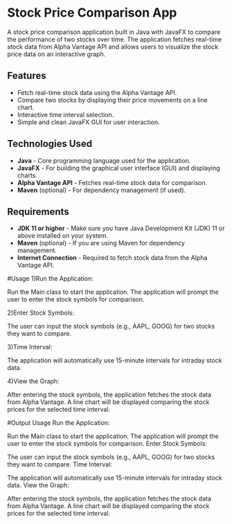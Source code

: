 # Stock Price Comparison App

A stock price comparison application built in Java with JavaFX to compare the performance of two stocks over time. The application fetches real-time stock data from Alpha Vantage API and allows users to visualize the stock price data on an interactive graph.

## Features

- Fetch real-time stock data using the Alpha Vantage API.
- Compare two stocks by displaying their price movements on a line chart.
- Interactive time interval selection.
- Simple and clean JavaFX GUI for user interaction.
  
## Technologies Used

- **Java** - Core programming language used for the application.
- **JavaFX** - For building the graphical user interface (GUI) and displaying charts.
- **Alpha Vantage API** - Fetches real-time stock data for comparison.
- **Maven** (optional) - For dependency management (if used).

## Requirements

- **JDK 11 or higher** - Make sure you have Java Development Kit (JDK) 11 or above installed on your system.
- **Maven** (optional) - If you are using Maven for dependency management.
- **Internet Connection** - Required to fetch stock data from the Alpha Vantage API.

#Usage
1)Run the Application:

Run the Main class to start the application.
The application will prompt the user to enter the stock symbols for comparison.

2)Enter Stock Symbols:

The user can input the stock symbols (e.g., AAPL, GOOG) for two stocks they want to compare.

3)Time Interval:

The application will automatically use 15-minute intervals for intraday stock data.

4)View the Graph:

After entering the stock symbols, the application fetches the stock data from Alpha Vantage.
A line chart will be displayed comparing the stock prices for the selected time interval.

#Output
Usage
Run the Application:

Run the Main class to start the application.
The application will prompt the user to enter the stock symbols for comparison.
Enter Stock Symbols:

The user can input the stock symbols (e.g., AAPL, GOOG) for two stocks they want to compare.
Time Interval:

The application will automatically use 15-minute intervals for intraday stock data.
View the Graph:

After entering the stock symbols, the application fetches the stock data from Alpha Vantage.
A line chart will be displayed comparing the stock prices for the selected time interval.